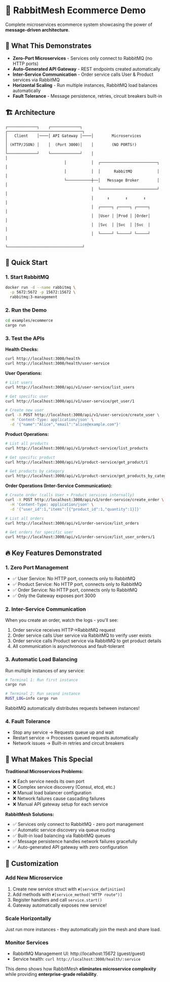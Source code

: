 # 🚀 RabbitMesh Ecommerce Demo

Complete microservices ecommerce system showcasing the power of **message-driven architecture**.

## 🎯 What This Demonstrates

- **Zero-Port Microservices** - Services only connect to RabbitMQ (no HTTP ports)
- **Auto-Generated API Gateway** - REST endpoints created automatically
- **Inter-Service Communication** - Order service calls User & Product services via RabbitMQ
- **Horizontal Scaling** - Run multiple instances, RabbitMQ load balances automatically
- **Fault Tolerance** - Message persistence, retries, circuit breakers built-in

## 🏗️ Architecture

```
┌─────────────┐    ┌─────────────┐    ┌─────────────────────────────────┐
│   Client    │────│ API Gateway │────│        Microservices           │
│ (HTTP/JSON) │    │  (Port 3000)│    │        (NO PORTS!)             │
└─────────────┘    └─────────────┘    │                                 │
                          │           │  ┌─────────────────────────┐  │
                          │           │  │      RabbitMQ           │  │
                          └───────────┼──│   Message Broker        │  │
                                      │  └─────────────────────────┘  │
                                      │      ↕       ↕       ↕        │
                                      │  ┌─────┐ ┌─────┐ ┌─────┐      │
                                      │  │User │ │Prod │ │Order│      │
                                      │  │Svc  │ │Svc  │ │Svc  │      │
                                      │  └─────┘ └─────┘ └─────┘      │
                                      └─────────────────────────────────┘
```

## 🚀 Quick Start

### 1. Start RabbitMQ
```bash
docker run -d --name rabbitmq \
  -p 5672:5672 -p 15672:15672 \
  rabbitmq:3-management
```

### 2. Run the Demo
```bash
cd examples/ecommerce
cargo run
```

### 3. Test the APIs

**Health Checks:**
```bash
curl http://localhost:3000/health
curl http://localhost:3000/health/user-service
```

**User Operations:**
```bash
# List users
curl http://localhost:3000/api/v1/user-service/list_users

# Get specific user
curl http://localhost:3000/api/v1/user-service/get_user/1

# Create new user
curl -X POST http://localhost:3000/api/v1/user-service/create_user \
  -H 'Content-Type: application/json' \
  -d '{"name":"Alice","email":"alice@example.com"}'
```

**Product Operations:**
```bash
# List all products
curl http://localhost:3000/api/v1/product-service/list_products

# Get specific product
curl http://localhost:3000/api/v1/product-service/get_product/1

# Get products by category
curl http://localhost:3000/api/v1/product-service/get_products_by_category/Electronics
```

**Order Operations (Inter-Service Communication):**
```bash
# Create order (calls User + Product services internally)
curl -X POST http://localhost:3000/api/v1/order-service/create_order \
  -H 'Content-Type: application/json' \
  -d '{"user_id":1,"items":[{"product_id":1,"quantity":1}]}'

# List all orders
curl http://localhost:3000/api/v1/order-service/list_orders

# Get orders for specific user
curl http://localhost:3000/api/v1/order-service/list_user_orders/1
```

## 🔥 Key Features Demonstrated

### 1. **Zero Port Management**
- ✅ User Service: No HTTP port, connects only to RabbitMQ
- ✅ Product Service: No HTTP port, connects only to RabbitMQ  
- ✅ Order Service: No HTTP port, connects only to RabbitMQ
- ✅ Only the Gateway exposes port 3000

### 2. **Inter-Service Communication**
When you create an order, watch the logs - you'll see:
1. Order service receives HTTP→RabbitMQ request
2. Order service calls User service via RabbitMQ to verify user exists
3. Order service calls Product service via RabbitMQ to get product details
4. All communication is asynchronous and fault-tolerant

### 3. **Automatic Load Balancing**
Run multiple instances of any service:
```bash
# Terminal 1: Run first instance
cargo run

# Terminal 2: Run second instance  
RUST_LOG=info cargo run
```
RabbitMQ automatically distributes requests between instances!

### 4. **Fault Tolerance**
- Stop any service → Requests queue up and wait
- Restart service → Processes queued requests automatically  
- Network issues → Built-in retries and circuit breakers

## 🎯 What Makes This Special

**Traditional Microservices Problems:**
- ❌ Each service needs its own port
- ❌ Complex service discovery (Consul, etcd, etc.)
- ❌ Manual load balancer configuration
- ❌ Network failures cause cascading failures
- ❌ Manual API gateway setup for each service

**RabbitMesh Solutions:**
- ✅ Services only connect to RabbitMQ - zero port management
- ✅ Automatic service discovery via queue routing
- ✅ Built-in load balancing via RabbitMQ queues
- ✅ Message persistence handles network failures gracefully  
- ✅ Auto-generated API gateway with zero configuration

## 🔧 Customization

### Add New Microservice
1. Create new service struct with `#[service_definition]`
2. Add methods with `#[service_method("HTTP route")]`
3. Register handlers and call `service.start()`
4. Gateway automatically exposes new service!

### Scale Horizontally
Just run more instances - they automatically join the mesh and share load.

### Monitor Services
- RabbitMQ Management UI: http://localhost:15672 (guest/guest)
- Service health: `curl http://localhost:3000/health/:service`

This demo shows how RabbitMesh **eliminates microservice complexity** while providing **enterprise-grade reliability**.